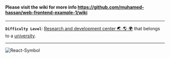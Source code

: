 #### Please visit the wiki for more info https://github.com/muhamed-hassan/web-frontend-example-1/wiki

***

**`Difficulty Level`**: [Research and development center 🌏 🌎 🌍](https://en.wikipedia.org/wiki/Research_and_development) that belongs to a [university](https://en.wikipedia.org/wiki/University).

***

![React-Symbol](https://github.com/muhamed-hassan/web-frontend-example-1/assets/17825804/a520887b-bf12-4c5a-bd06-5bcd5d69c1d8)
